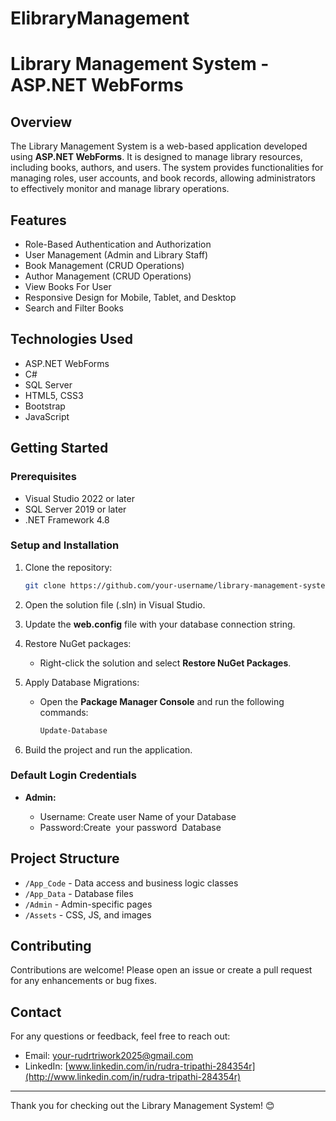 # ElibraryManagement
# Library Management System - ASP.NET WebForms

## Overview

The Library Management System is a web-based application developed using **ASP.NET WebForms**. It is designed to manage library resources, including books, authors, and users. The system provides functionalities for managing roles, user accounts, and book records, allowing administrators to effectively monitor and manage library operations.

## Features

* Role-Based Authentication and Authorization
* User Management (Admin and Library Staff)
* Book Management (CRUD Operations)
* Author Management (CRUD Operations)
* View Books For User 
* Responsive Design for Mobile, Tablet, and Desktop
* Search and Filter Books

## Technologies Used

* ASP.NET WebForms
* C#
* SQL Server
* HTML5, CSS3
* Bootstrap
* JavaScript

## Getting Started

### Prerequisites

* Visual Studio 2022 or later
* SQL Server 2019 or later
* .NET Framework 4.8

### Setup and Installation

1. Clone the repository:

   ```bash
   git clone https://github.com/your-username/library-management-system-webforms.git
   ```

2. Open the solution file (.sln) in Visual Studio.

3. Update the **web.config** file with your database connection string.

4. Restore NuGet packages:

   * Right-click the solution and select **Restore NuGet Packages**.

5. Apply Database Migrations:

   * Open the **Package Manager Console** and run the following commands:

     ```bash
     Update-Database
     ```

6. Build the project and run the application.

### Default Login Credentials

* **Admin:**

  * Username: Create user Name of your Database 
  * Password\:Create  your password  Database &#x20;

## Project Structure

* `/App_Code` - Data access and business logic classes
* `/App_Data` - Database files
* `/Admin` - Admin-specific pages
* `/Assets` - CSS, JS, and images

## Contributing

Contributions are welcome! Please open an issue or create a pull request for any enhancements or bug fixes.

## Contact

For any questions or feedback, feel free to reach out:

* Email: [your-rudrtriwork2025@gmail.com](mailto:your-rudrtriwork2025@gmail.com)
* LinkedIn: [www.linkedin.com/in/rudra-tripathi-284354r](http://www.linkedin.com/in/rudra-tripathi-284354r)

---

Thank you for checking out the Library Management System! 😊

